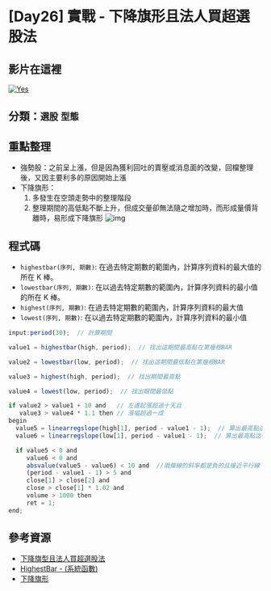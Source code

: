 # [Day26] 實戰 - 下降旗形且法人買超選股法

## 影片在這裡

[![Yes](https://img.youtube.com/vi/M01h2X1Lm4A/0.jpg)](https://www.youtube.com/watch?v=M01h2X1Lm4A)

## 分類：`選股` `型態`

## 重點整理

- 強勢股：之前呈上漲，但是因為獲利回吐的賣壓或消息面的改變，回檔整理後，又因主要利多的原因開始上漲
- 下降旗形：
  1. 多發生在空頭走勢中的整理階段
  2. 整理期間的高低點不斷上升，但成交量卻無法隨之增加時，而形成量價背離時，易形成下降旗形
     ![img](https://i1.kknews.cc/SIG=ilk10u/7qn0008570o063r6678.jpg)

## 程式碼

- `highestbar(序列, 期數)`: 在過去特定期數的範圍內，計算序列資料的最大值的所在 K 棒。
- `lowestbar(序列, 期數)`: 在以過去特定期數的範圍內，計算序列資料的最小值的所在 K 棒。
- `highest(序列, 期數)`: 在過去特定期數的範圍內，計算序列資料的最大值
- `lowest(序列, 期數)`: 在以過去特定期數的範圍內，計算序列資料的最小值

```javascript
input:period(30);  // 計算期間

value1 = highestbar(high, period);  // 找出這期間最高點在第幾根BAR

value2 = lowestbar(low, period);  // 找出這期間最低點在第幾根BAR

value3 = highest(high, period);  // 找出期間最高點

value4 = lowest(low, period);  // 找出期間最低點

if value2 > value1 + 10 and   // 左邊起漲超過十天且
   value3 > value4 * 1.1 then // 漲幅超過一成
begin
  value5 = linearregslope(high[1], period - value1 - 1);  // 算出最高點迄今的每根BAR最高價連線的斜率
  value6 = linearregslope(low[1], period - value1 - 1);  // 算出最高點迄今的每根BAR最低價連線的斜率

  if value5 < 0 and
     value6 < 0 and
     absvalue(value5 - value6) < 10 and  //兩條線的斜率都是負的且接近平行線
     (period - value1 - 1) > 5 and
     close[1] > close[2] and
     close > close[1] * 1.02 and
     volume > 1000 then
     ret = 1;
end;
```

## 參考資源

- [下降旗型且法人買超選股法](http://www.xq.com.tw/videoteach//videoteach/%e4%b8%8b%e9%99%8d%e6%97%97%e5%9e%8b%e4%b8%94%e6%b3%95%e4%ba%ba%e8%b2%b7%e8%b6%85%e9%81%b8%e8%82%a1%e6%b3%95/)
- [HighestBar - (系統函數)](https://xshelp.xq.com.tw/XSHelp/?HelpName=HighestBar&group=PRICERELFUNC)
- [下降旗形](https://wiki.mbalib.com/zh-tw/%E4%B8%8B%E9%99%8D%E6%97%97%E5%BD%A2)
